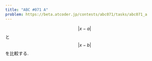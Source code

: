 ```yaml
---
title: "ABC #071 A"
problem: https://beta.atcoder.jp/contests/abc071/tasks/abc071_a
---
```

$$ \vert x-a \vert $$ と $$ \vert x-b \vert $$ を比較する.
